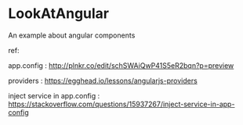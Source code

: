 # LookAtAngular
An  example about angular components 

ref:

app.config : http://plnkr.co/edit/schSWAiQwP41S5eR2bqn?p=preview

providers : https://egghead.io/lessons/angularjs-providers

inject service in app.config : https://stackoverflow.com/questions/15937267/inject-service-in-app-config
